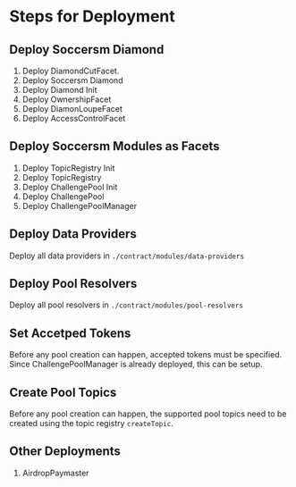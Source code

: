 # Steps for Deployment

## Deploy Soccersm Diamond

1. Deploy DiamondCutFacet.
2. Deploy Soccersm Diamond
3. Deploy Diamond Init
4. Deploy OwnershipFacet
5. Deploy DiamonLoupeFacet
6. Deploy AccessControlFacet

## Deploy Soccersm Modules as Facets

1. Deploy TopicRegistry Init
2. Deploy TopicRegistry
3. Deploy ChallengePool Init
4. Deploy ChallengePool
5. Deploy ChallengePoolManager

## Deploy Data Providers

Deploy all data providers in `./contract/modules/data-providers`

## Deploy Pool Resolvers

Deploy all pool resolvers in `./contract/modules/pool-resolvers`

## Set Accetped Tokens

Before any pool creation can happen, accepted tokens must be specified. Since ChallengePoolManager is already deployed, this can be setup.

## Create Pool Topics

Before any pool creation can happen, the supported pool topics need to be created using the topic registry `createTopic`.

## Other Deployments

1. AirdropPaymaster
